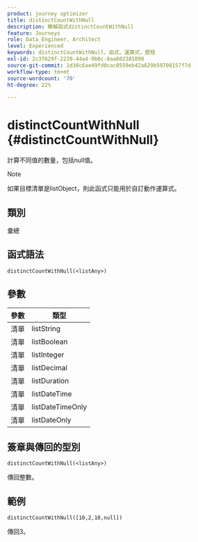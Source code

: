 ```yaml
---
product: journey optimizer
title: distinctCountWithNull
description: 瞭解函式distinctCountWithNull
feature: Journeys
role: Data Engineer, Architect
level: Experienced
keywords: distinctCountWithNull，函式，運算式，歷程
exl-id: 2c3f629f-2220-44a4-9b0c-8aa602301098
source-git-commit: 1d30c6ae49fd0cac0559eb42a629b59708157f7d
workflow-type: tm+mt
source-wordcount: '70'
ht-degree: 22%

---
```


# distinctCountWithNull {#distinctCountWithNull}

計算不同值的數量，包括null值。

>[!NOTE]
>
>如果目標清單是listObject，則此函式只能用於自訂動作運算式。

## 類別

彙總

## 函式語法

`distinctCountWithNull(<listAny>)`

## 參數

| 參數 | 類型 |
|-----------|------------------|
| 清單 | listString |
| 清單 | listBoolean |
| 清單 | listInteger |
| 清單 | listDecimal |
| 清單 | listDuration |
| 清單 | listDateTime |
| 清單 | listDateTimeOnly |
| 清單 | listDateOnly |

## 簽章與傳回的型別

`distinctCountWithNull(<listAny>)`

傳回整數。

## 範例

`distinctCountWithNull([10,2,10,null])`

傳回3。
